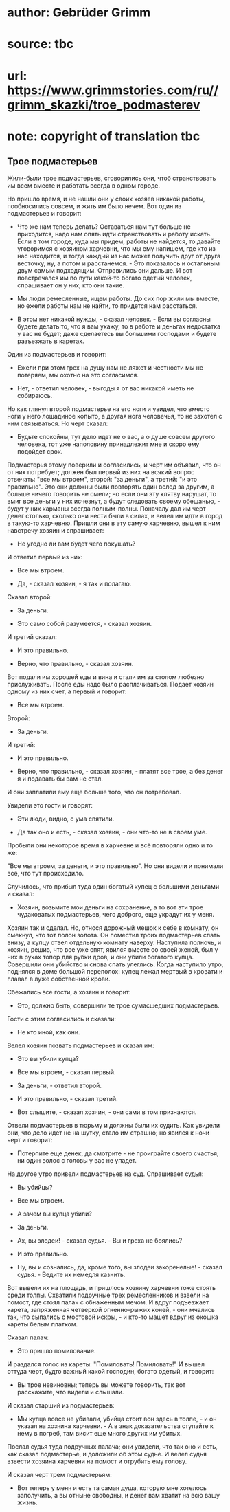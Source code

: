# author: Gebrüder Grimm
# source: tbc
# url: https://www.grimmstories.com/ru//grimm_skazki/troe_podmasterev
# note: copyright of translation tbc

## Трое подмастерьев 

Жили-были трое подмастерьев, сговорились они, чтоб странствовать им всем
вместе и работать всегда в одном городе.

Но пришло время, и не нашли они у своих хозяев никакой работы,
пообносились совсем, и жить им было нечем. Вот один из подмастерьев и
говорит:

- Что же нам теперь делать? Оставаться нам тут больше не приходится,
надо нам опять идти странствовать и работу искать. Если в том городе,
куда мы придем, работы не найдется, то давайте уговоримся с хозяином
харчевни, что мы ему напишем, где кто из нас находится, и тогда каждый
из нас может получить друг от друга весточку, ну, а потом и
расстанемся. - Это показалось и остальным двум самым подходящим.
Отправились они дальше. И вот повстречался им по пути какой-то богато
одетый человек, спрашивает он у них, кто они такие.

- Мы люди ремесленные, ищем работы. До сих пор жили мы вместе, но ежели
работы нам не найти, то придется нам расстаться.

- В этом нет никакой нужды, - сказал человек. - Если вы согласны будете
делать то, что я вам укажу, то в работе и деньгах недостатка у вас не
будет; даже сделаетесь вы большими господами и будете разъезжать в
каретах.

Один из подмастерьев и говорит:

- Ежели при этом грех на душу нам не ляжет и честности мы не потеряем,
мы охотно на это согласимся.

- Нет, - ответил человек, - выгоды я от вас никакой иметь не собираюсь.

Но как глянул второй подмастерье на его ноги и увидел, что вместо ноги у
него лошадиное копыто, а другая нога человечья, то не захотел с ним
связываться. Но черт сказал:

- Будьте спокойны, тут дело идет не о вас, а о душе совсем другого
человека, тот уже наполовину принадлежит мне и скоро ему подойдет срок.

Подмастерья этому поверили и согласились, и черт им объявил, что он от
них потребует; должен был первый из них на всякий вопрос отвечать: "все
мы втроем", второй: "за деньги", а третий: "и это правильно". Это
они должны были повторять один вслед за другим, а больше ничего говорить
не смели; но если они эту клятву нарушат, то вмиг все деньги у них
исчезнут, а будут следовать своему обещанью, - будут у них карманы
всегда полным-полны. Поначалу дал им черт денег столько, сколько они
нести были в силах, и велел им идти в город в такую-то харчевню. Пришли
они в эту самую харчевню, вышел к ним навстречу хозяин и спрашивает:

- Не угодно ли вам будет чего покушать?

И ответил первый из них:

- Все мы втроем.

- Да, - сказал хозяин, - я так и полагаю.

Сказал второй:

- За деньги.

- Это само собой разумеется, - сказал хозяин.

И третий сказал:

- И это правильно.

- Верно, что правильно, - сказал хозяин.

Вот подали им хорошей еды и вина и стали им за столом любезно
прислуживать. После еды надо было расплачиваться. Подает хозяин одному
из них счет, а первый и говорит:

- Все мы втроем.

Второй:

- За деньги.

И третий:

- И это правильно.

- Верно, что правильно, - сказал хозяин, - платят все трое, а без денег
я и подавать бы вам не стал.

И они заплатили ему еще больше того, что он потребовал.

Увидели это гости и говорят:

- Эти люди, видно, с ума спятили.

- Да так оно и есть, - сказал хозяин, - они что-то не в своем уме.

Пробыли они некоторое время в харчевне и всё повторяли одно и то же:

"Все мы втроем, за деньги, и это правильно". Но они видели и понимали
всё, что тут происходило.

Случилось, что прибыл туда один богатый купец с большими деньгами и
сказал:

- Хозяин, возьмите мои деньги на сохранение, а то вот эти трое
чудаковатых подмастерьев, чего доброго, еще украдут их у меня.

Хозяин так и сделал. Но, относя дорожный мешок к себе в комнату, он
смекнул, что тот полон золота. Он поместил троих подмастерьев спать
внизу, а купцу отвел отдельную комнату наверху. Наступила полночь, и
хозяин, решив, что все уже спят, явился вместе со своей женой, был у них
в руках топор для рубки дров, и они убили богатого купца. Совершили они
убийство и снова спать улеглись. Когда наступило утро, поднялся в доме
большой переполох: купец лежал мертвый в кровати и плавал в луже
собственной крови.

Сбежались все гости, а хозяин и говорит:

- Это, должно быть, совершили те трое сумасшедших подмастерьев.

Гости с этим согласились и сказали:

- Не кто иной, как они.

Велел хозяин позвать подмастерьев и сказал им:

- Это вы убили купца?

- Все мы втроем, - сказал первый.

- За деньги, - ответил второй.

- И это правильно, - сказал третий.

- Вот слышите, - сказал хозяин, - они сами в том признаются.

Отвели подмастерьев в тюрьму и должны были их судить. Как увидели они,
что дело идет не на шутку, стало им страшно; но явился к ночи черт и
говорит:

- Потерпите еще денек, да смотрите - не проиграйте своего счастья; ни
один волос с головы у вас не упадет.

На другое утро привели подмастерьев на суд. Спрашивает судья:

- Вы убийцы?

- Все мы втроем.

- А зачем вы купца убили?

- За деньги.

- Ах, вы злодеи! - сказал судья. - Вы и греха не боялись?

- И это правильно.

- Ну, вы и сознались, да, кроме того, вы злодеи закоренелые! - сказал
судья. - Ведите их немедля казнить.

Вот вывели их на площадь, и пришлось хозяину харчевни тоже стоять среди
толпы. Схватили подручные трех ремесленников и взвели на помост, где
стоял палач с обнаженным мечом. И вдруг подъезжает карета, запряженная
четверкой огненно-рыжих коней, - они мчались так, что сыпались с
мостовой искры, - и кто-то машет вдруг из окошка кареты белым платком.

Сказал палач:

- Это пришло помилование.

И раздался голос из кареты: "Помиловать! Помиловать!" И вышел оттуда
черт, будто важный какой господин, богато одетый, и говорит:

- Вы трое невиновны; теперь вы можете говорить, так вот расскажите, что
видели и слышали.

И сказал старший из подмастерьев:

- Мы купца вовсе не убивали, убийца стоит вон здесь в толпе, - и он
указал на хозяина харчевни. - А в знак доказательства ступайте к нему в
погреб, там висит еще много других им убитых.

Послал судья туда подручных палача; они увидели, что так оно и есть, как
сказал подмастерье, и доложили об этом судье. И велел судья взвести
хозяина харчевни на помост и отрубить ему голову.

И сказал черт трем подмастерьям:

- Вот теперь у меня и есть та самая душа, которую мне хотелось
заполучить, а вы отныне свободны, и денег вам хватит на всю вашу жизнь.
